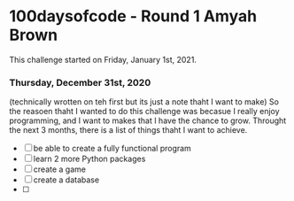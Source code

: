 # 100daysofcode - Round 1 Amyah Brown
This challenge started on Friday, January 1st, 2021.


### Thursday, December 31st, 2020 
(technically wrotten on teh first but its just a note thaht I want to make)
So the reasoen thaht I wanted to do this challenge was becasue I really enjoy programming, and I want to makes that I have the chance to grow. Throught the next 3 months, there is a list of things thaht I want to achieve.
- [ ] be able to create a fully functional program
- [ ] learn 2 more Python packages
- [ ] create a game
- [ ] create a database
- [ ] 
